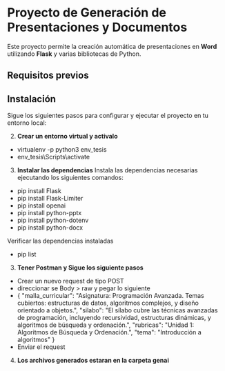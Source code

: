 # Proyecto de Generación de Presentaciones y Documentos

Este proyecto permite la creación automática de presentaciones en **Word** utilizando **Flask** y varias bibliotecas de Python.

## Requisitos previos

## Instalación

Sigue los siguientes pasos para configurar y ejecutar el proyecto en tu entorno local:

2. **Crear un entorno virtual y activalo**
- virtualenv -p python3 env_tesis
- env_tesis\Scripts\activate

3. **Instalar las dependencias**
Instala las dependencias necesarias ejecutando los siguientes comandos:

- pip install Flask
- pip install Flask-Limiter
- pip install openai
- pip install python-pptx
- pip install python-dotenv
- pip install python-docx

Verificar las dependencias instaladas

- pip list

3. **Tener Postman y Sigue los siguiente pasos**

- Crear un nuevo request de tipo POST
- direccionar se Body > raw y pegar lo siguiente
- {
    "malla_curricular": "Asignatura: Programación Avanzada. Temas cubiertos: estructuras de datos, algoritmos complejos, y diseño orientado a objetos.",
    "silabo": "El sílabo cubre las técnicas avanzadas de programación, incluyendo recursividad, estructuras dinámicas, y algoritmos de búsqueda y ordenación.",
    "rubricas": "Unidad 1: Algoritmos de Búsqueda y Ordenación.",
    "tema": "Introducción a algoritmos"
  }
- Enviar el request

4. **Los archivos generados estaran en la carpeta genai**